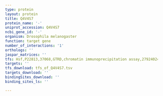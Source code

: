 ```yaml
---
type: protein
layout: protein
title: Q4V4S7
protein_name: '-'
uniprot_accession: Q4V4S7
ncbi_gene_id: '-'
organism: Drosophila melanogaster
function: target gene
number_of_interactions: '1'
orthologs: ''
jaspar_matrices: ''
tfs: Hsf,P22813,37068,GTRD,chromatin immunoprecipitation assay,27924024%5Buid%5D,No
targets: ''
tfs_download: tfs_of_Q4V4S7.tsv
targets_download: ''
bindingSites_download: ''
binding_sites_ls: ''

---
```

